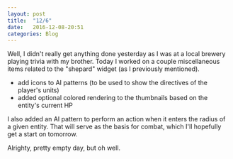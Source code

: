 ```yaml
---
layout: post
title:  "12/6"
date:   2016-12-08-20:51
categories: Blog
---
```


Well, I didn't really get anything done yesterday as I was at a local brewery
playing trivia with my brother.  Today I worked on a couple miscellaneous
items related to the "shepard" widget (as I previously mentioned).
- add icons to AI patterns (to be used to show the directives of the player's units)
- added optional colored rendering to the thumbnails based on the entity's current HP

I also added an AI pattern to perform an action when it enters the radius of a
given entity.  That will serve as the basis for combat, which I'll hopefully
get a start on tomorrow.

Alrighty, pretty empty day, but oh well. 

